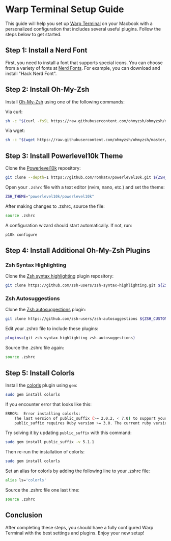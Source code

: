 # Warp Terminal Setup Guide

This guide will help you set up [Warp Terminal](https://www.warp.dev) on your Macbook with a personalized configuration that includes several useful plugins. Follow the steps below to get started.

## Step 1: Install a Nerd Font

First, you need to install a font that supports special icons. You can choose from a variety of fonts at [Nerd Fonts](https://www.nerdfonts.com/font-downloads). For example, you can download and install "Hack Nerd Font".

## Step 2: Install Oh-My-Zsh

Install [Oh-My-Zsh](https://ohmyz.sh/#install) using one of the following commands:

Via curl:
```sh
sh -c "$(curl -fsSL https://raw.githubusercontent.com/ohmyzsh/ohmyzsh/master/tools/install.sh)"
```

Via wget:
```sh
sh -c "$(wget https://raw.githubusercontent.com/ohmyzsh/ohmyzsh/master/tools/install.sh -O -)"
```

## Step 3: Install Powerlevel10k Theme

Clone the [Powerlevel10k](https://github.com/romkatv/powerlevel10k?tab=readme-ov-file#oh-my-zsh) repository:
```sh
git clone --depth=1 https://github.com/romkatv/powerlevel10k.git ${ZSH_CUSTOM:-$HOME/.oh-my-zsh/custom}/themes/powerlevel10k
```

Open your `.zshrc` file with a text editor (nvim, nano, etc.) and set the theme:
```sh
ZSH_THEME="powerlevel10k/powerlevel10k"
```

After making changes to .zshrc, source the file:
```sh
source .zshrc
```

A configuration wizard should start automatically. If not, run:
```sh
p10k configure
```

## Step 4: Install Additional Oh-My-Zsh Plugins

### Zsh Syntax Highlighting

Clone the [Zsh syntax highlighting](https://github.com/zsh-users/zsh-syntax-highlighting/blob/master/INSTALL.md) plugin repository:
```sh
git clone https://github.com/zsh-users/zsh-syntax-highlighting.git ${ZSH_CUSTOM:-~/.oh-my-zsh/custom}/plugins/zsh-syntax-highlighting
```
### Zsh Autosuggestions

Clone the [Zsh autosuggestions](https://github.com/zsh-users/zsh-autosuggestions/blob/master/INSTALL.md#oh-my-zsh) plugin:
```sh
git clone https://github.com/zsh-users/zsh-autosuggestions ${ZSH_CUSTOM:-~/.oh-my-zsh/custom}/plugins/zsh-autosuggestions
```

Edit your .zshrc file to include these plugins:
```sh
plugins=(git zsh-syntax-highlighting zsh-autosuggestions)
```

Source the .zshrc file again:
```sh
source .zshrc
```

## Step 5: Install Colorls

Install the [colorls](https://github.com/athityakumar/colorls?tab=readme-ov-file#installation) plugin using `gem`:
```sh
sudo gem install colorls
```

If you encounter error that looks like this:
```sh
ERROR:  Error installing colorls:
	The last version of public_suffix (>= 2.0.2, < 7.0) to support your Ruby & RubyGems was 5.1.1. Try installing it with `gem install public_suffix -v 5.1.1` and then running the current command again
	public_suffix requires Ruby version >= 3.0. The current ruby version is 2.6.10.210.
```

Try solving it by updating `public_suffix` with this command:
```sh
sudo gem install public_suffix -v 5.1.1
```

Then re-run the installation of colorls:
```sh
sudo gem install colorls
```

Set an alias for colorls by adding the following line to your .zshrc file:
```sh
alias ls='colorls'
```

Source the .zshrc file one last time:
```sh
source .zshrc
```

## Conclusion

After completing these steps, you should have a fully configured Warp Terminal with the best settings and plugins. Enjoy your new setup!